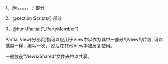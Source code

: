 1、@{。。。。。  } 部分

2、@section Scripts{} 部分

3、@html.Partial\("\_PartyMember"\)

Partial View\(分部页\)指可以应用于View中以作为其中一部分的View的片段, 可以像类一样，编写一次， 然后在其他View中被反复使用。

一般放在"Views/Shared"文件夹中以共享。

